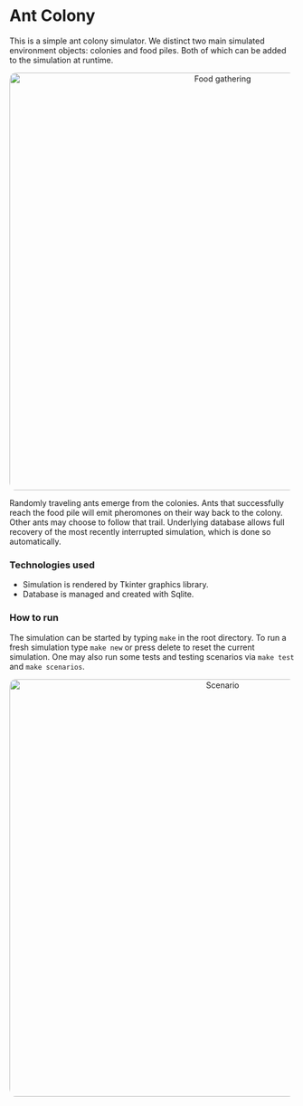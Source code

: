 # Ant Colony

This is a simple ant colony simulator.
We distinct two main simulated environment objects: colonies and food piles.
Both of which can be added to the simulation at runtime.



<p align="center">
  <img src="https://imgur.com/z7oyVXe.pngg" alt="Food gathering" width="738" style="border-radius:2%">
</p>

Randomly traveling ants emerge from the colonies. Ants that successfully reach the food pile will emit pheromones on their way back to the colony. Other ants may choose to follow that trail. Underlying database allows full recovery of the most recently interrupted simulation, which is done so automatically. 


### Technologies used
- Simulation is rendered by Tkinter graphics library.
- Database is managed and created with Sqlite.

### How to run
The simulation can be started by typing `make` in the root directory.
To run a fresh simulation type `make new` or press delete to reset the current simulation.
One may also run some tests and testing scenarios via `make test` and `make scenarios`.


<p align="center">
  <img src="https://imgur.com/ia8ghjB.png" alt="Scenario" width="738" style="border-radius:2%">
</p>
